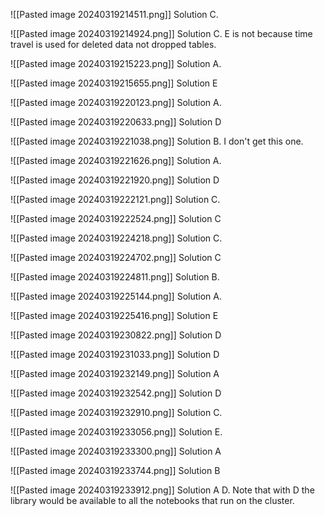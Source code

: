 ![[Pasted image 20240319214511.png]]
Solution C.

![[Pasted image 20240319214924.png]]
Solution C.
	E is not because time travel is used for deleted data not dropped tables.


![[Pasted image 20240319215223.png]]
Solution A.


![[Pasted image 20240319215655.png]]
Solution E

![[Pasted image 20240319220123.png]]
Solution A.


![[Pasted image 20240319220633.png]]
Solution D


![[Pasted image 20240319221038.png]]
Solution B. I don't get this one.


![[Pasted image 20240319221626.png]]
Solution A.

![[Pasted image 20240319221920.png]]
Solution D

![[Pasted image 20240319222121.png]]
Solution C.


![[Pasted image 20240319222524.png]]
Solution C


![[Pasted image 20240319224218.png]]
Solution C.

![[Pasted image 20240319224702.png]]
Solution C


![[Pasted image 20240319224811.png]]
Solution B.


![[Pasted image 20240319225144.png]]
Solution A.


![[Pasted image 20240319225416.png]]
Solution E


![[Pasted image 20240319230822.png]]
Solution D

![[Pasted image 20240319231033.png]]
Solution D


![[Pasted image 20240319232149.png]]
Solution A


![[Pasted image 20240319232542.png]]
Solution D

![[Pasted image 20240319232910.png]]
Solution C.

![[Pasted image 20240319233056.png]]
Solution E.

![[Pasted image 20240319233300.png]]
Solution A

![[Pasted image 20240319233744.png]]
Solution B

![[Pasted image 20240319233912.png]]
Solution A
	D. Note that with D the library would be available to all the notebooks that run on the cluster.